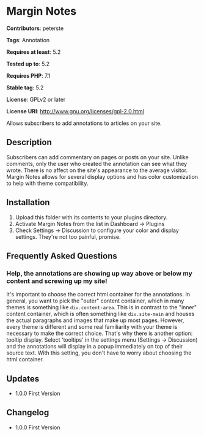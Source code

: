 # Margin Notes
**Contributors**: peterste

**Tags**: Annotation  

**Requires at least**: 5.2

**Tested up to**: 5.2

**Requires PHP**: 7.1

**Stable tag**: 5.2

**License**: GPLv2 or later

**License URI**: http://www.gnu.org/licenses/gpl-2.0.html
 
Allows subscribers to add annotations to articles on your site.

## Description
Subscribers can add commentary on pages or posts on your site. Unlike comments, only the user who created the annotation can 
see what they wrote. There is no affect on the site's appearance to the average visitor. Margin Notes allows for several display options and has color customization to help with theme compatibility.

## Installation
1. Upload this folder with its contents to your plugins directory.
2. Activate Margin Notes from the list in Dashboard -> Plugins
3. Check Settings -> Discussion to configure your color and display settings. They're not too painful, promise.

## Frequently Asked Questions
### Help, the annotations are showing up way above or below my content and screwing up my site!
It's important to choose the correct html container for the annotations. In general, you want to pick the "outer" content container, which in many themes is something like `div.content-area`. This is in contrast to the "inner" content container, which is often something like `div.site-main` and houses the actual paragraphs and images that make up most pages. However, every theme is different and some real familiarity  with your theme is necessary to make the correct choice. That's why there is another option: tooltip display. Select 'tooltips' in the settings menu (Settings -> Discussion) and the annotations will display in a popup immediately on top of their source text. With this setting, you don't have to worry about choosing the html container.

## Updates
* 1.0.0
First Version

## Changelog
* 1.0.0 
First Version

